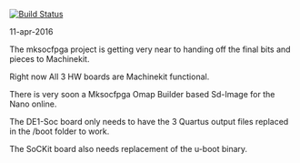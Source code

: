 [![Build Status](https://jenkins.machinekit.io/job/mksocfpga/badge/icon)](https://jenkins.machinekit.io/job/mksocfpga/)


11-apr-2016

The mksocfpga project is getting very near to handing off the final bits and pieces to Machinekit.

Right now All 3 HW boards are Machinekit functional.

There is very soon a Mksocfpga Omap Builder based Sd-Image for the Nano online.

The DE1-Soc board only needs to have the 3 Quartus output files replaced in the /boot folder to work.

The SoCKit board also needs replacement of the u-boot binary.

